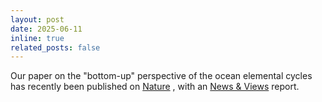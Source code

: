 ```yaml
---
layout: post
date: 2025-06-11
inline: true
related_posts: false
---
```

Our paper on the "bottom-up" perspective of the ocean elemental cycles has recently been published on [Nature](https://www.nature.com/articles/s41586-025-09038-3/) , with an [News & Views](https://www.nature.com/articles/d41586-025-01681-0/) report.
